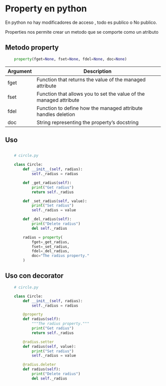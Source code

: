 # Property en python 

En python no hay modificadores de acceso , todo es publico o No publico.

Properties nos permite crear un metodo que se comporte como un atributo 

## Metodo property

```python
    property(fget=None, fset=None, fdel=None, doc=None)
```

| Argument | Description |
| -------- | ----------- |
|fget	|   Function that returns the value of the managed attribute |
|fset	|   Function that allows you to set the value of the managed attribute |
|fdel	|   Function to define how the managed attribute handles deletion |
|doc	|   String representing the property’s docstring |

## Uso

```python

    # circle.py

    class Circle:
        def __init__(self, radius):
            self._radius = radius

        def _get_radius(self):
            print("Get radius")
            return self._radius

        def _set_radius(self, value):
            print("Set radius")
            self._radius = value

        def _del_radius(self):
            print("Delete radius")
            del self._radius

        radius = property(
            fget=_get_radius,
            fset=_set_radius,
            fdel=_del_radius,
            doc="The radius property."
        )
```

## Uso con decorator

```python
    # circle.py

    class Circle:
        def __init__(self, radius):
            self._radius = radius

        @property
        def radius(self):
            """The radius property."""
            print("Get radius")
            return self._radius

        @radius.setter
        def radius(self, value):
            print("Set radius")
            self._radius = value

        @radius.deleter
        def radius(self):
            print("Delete radius")
            del self._radius
```
